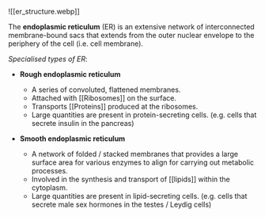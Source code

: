 ![[er_structure.webp]]

The **endoplasmic reticulum** (ER) is an <span class="hi-green">extensive network of interconnected membrane-bound sacs</span> that extends from the outer nuclear envelope to the periphery of the cell (i.e. cell membrane).

*Specialised types of ER*:
- **Rough endoplasmic reticulum**
	- A series of convoluted, flattened membranes.
	- Attached with [[Ribosomes]] on the surface.
	- Transports [[Proteins]] produced at the ribosomes.
	- Large quantities are present in protein-secreting cells.
	  (e.g. cells that secrete insulin in the pancreas)

- **Smooth endoplasmic reticulum**
	- A <span class="hi-blue">network of folded / stacked membranes</span> that <span class="hi-green">provides a large surface area for various enzymes to align for carrying out metabolic processes</span>.
	- Involved in the synthesis and transport of [[lipids]] within the cytoplasm.
	- Large quantities are present in lipid-secreting cells.
	  (e.g. cells that secrete male sex hormones in the testes / Leydig cells)
